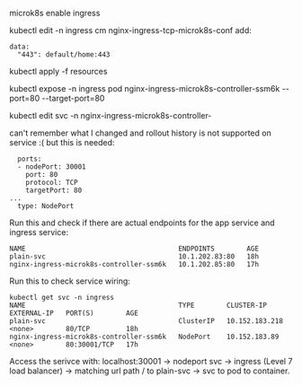 microk8s enable ingress

kubectl edit -n ingress cm nginx-ingress-tcp-microk8s-conf add:  
```
data:
  "443": default/home:443
```

kubectl apply -f resources

kubectl expose -n ingress pod nginx-ingress-microk8s-controller-ssm6k --port=80 --target-port=80

kubectl edit svc -n nginx-ingress-microk8s-controller-<hash>  

can't remember what I changed and rollout history is not supported on service :( but this is needed:
```
  ports:
  - nodePort: 30001
    port: 80
    protocol: TCP
    targetPort: 80
...
  type: NodePort
```

Run this and check if there are actual endpoints for the app service and ingress service:
```
NAME                                      ENDPOINTS        AGE
plain-svc                                 10.1.202.83:80   18h
nginx-ingress-microk8s-controller-ssm6k   10.1.202.85:80   17h
```

Run this to check service wiring:
```
kubectl get svc -n ingress
NAME                                      TYPE        CLUSTER-IP       EXTERNAL-IP   PORT(S)        AGE
plain-svc                                 ClusterIP   10.152.183.218   <none>        80/TCP         18h
nginx-ingress-microk8s-controller-ssm6k   NodePort    10.152.183.89    <none>        80:30001/TCP   17h
```

Access the serivce with:
localhost:30001  -> nodeport svc -> ingress (Level 7 load balancer) -> matching url path / to plain-svc -> svc to pod to container. 